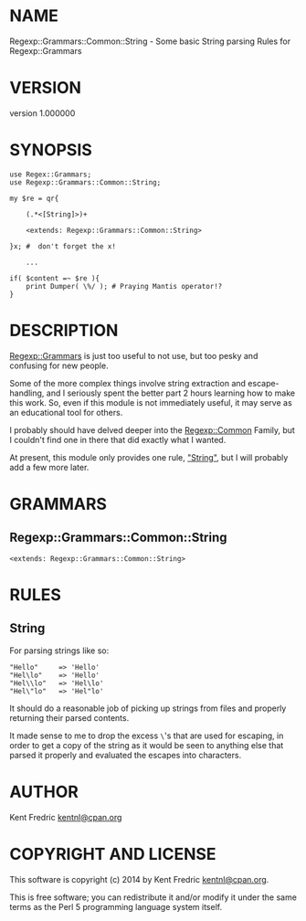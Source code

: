 # NAME

Regexp::Grammars::Common::String - Some basic String parsing Rules for Regexp::Grammars

# VERSION

version 1.000000

# SYNOPSIS

    use Regex::Grammars;
    use Regexp::Grammars::Common::String;

    my $re = qr{

        (.*<[String]>)+

        <extends: Regexp::Grammars::Common::String>

    }x; #  don't forget the x!

        ...

    if( $content =~ $re ){
        print Dumper( \%/ ); # Praying Mantis operator!?
    }

# DESCRIPTION

[Regexp::Grammars](https://metacpan.org/pod/Regexp::Grammars) is just too useful to not use, but too pesky and confusing for new people.

Some of the more complex things involve string extraction and escape-handling, and I seriously spent the better part 2 hours learning how to make this work. So, even if this module is not immediately useful, it may serve as an educational tool for others.

I probably should have delved deeper into the [Regexp::Common](https://metacpan.org/pod/Regexp::Common) Family, but I couldn't find one in there that did exactly what I wanted.

At present, this module only provides one rule, ["String"](#string), but I will probably add a few more later.

# GRAMMARS

## Regexp::Grammars::Common::String

    <extends: Regexp::Grammars::Common::String>

# RULES

## String

For parsing strings like so:

    "Hello"     => 'Hello'
    "Hel\lo"    => 'Hello'
    "Hel\\lo"   => 'Hel\lo'
    "Hel\"lo"   => 'Hel"lo'

It should do a reasonable job of picking up strings from files and properly returning their parsed contents.

It made sense to me to drop the excess `\`'s that are used for escaping, in order to get a copy of the string as
it would be seen to anything else that parsed it properly and evaluated the escapes into characters.

# AUTHOR

Kent Fredric <kentnl@cpan.org>

# COPYRIGHT AND LICENSE

This software is copyright (c) 2014 by Kent Fredric <kentnl@cpan.org>.

This is free software; you can redistribute it and/or modify it under
the same terms as the Perl 5 programming language system itself.
